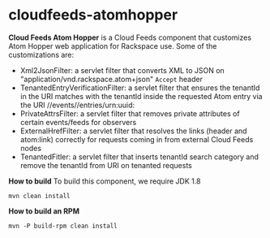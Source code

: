 cloudfeeds-atomhopper
=====================

**Cloud Feeds Atom Hopper**
is a Cloud Feeds component that customizes Atom Hopper web application for Rackspace use.
Some of the customizations are:

* Xml2JsonFilter: a servlet filter that converts XML to JSON on "application/vnd.rackspace.atom+json" ```Accept``` header
* TenantedEntryVerificationFilter: a servlet filter that ensures the tenantId in the URI matches with the tenantId inside the requested Atom entry via the URI /<feedname>/events/<tenantId>/entries/urn:uuid:<entryId>
* PrivateAttrsFilter: a servlet filter that removes private attributes of certain events/feeds for observers
* ExternalHrefFilter: a servlet filter that resolves the links (header and atom:link) correctly for requests coming in from external Cloud Feeds nodes
* TenantedFitler: a servlet filter that inserts tenantId search category and remove the tenantId from URI
  on tenanted requests

**How to build**
To build this component, we require JDK 1.8
```
mvn clean install
```

**How to build an RPM**
```
mvn -P build-rpm clean install
```
